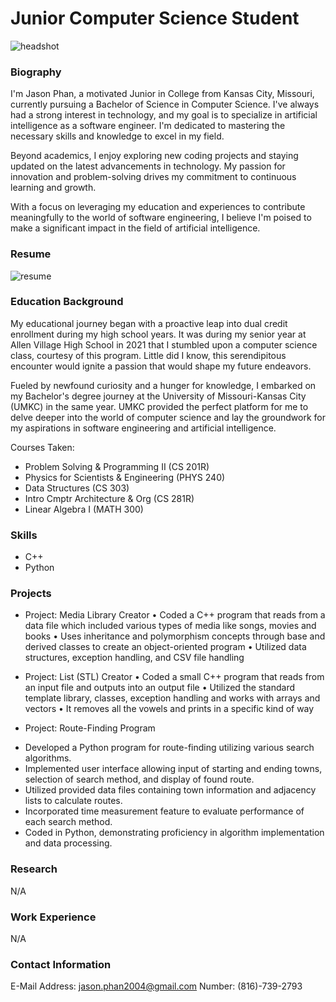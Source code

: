 # Junior Computer Science Student

![headshot](https://github.com/JasonPhan1/JasonPhan1.github.io/assets/98352769/797254bc-f5b6-4611-832a-0841b6474f46)

### Biography
I'm Jason Phan, a motivated Junior in College from Kansas City, Missouri, currently pursuing a Bachelor of Science in Computer Science. I've always had a strong interest in technology, and my goal is to specialize in artificial intelligence as a software engineer. I'm dedicated to mastering the necessary skills and knowledge to excel in my field.

Beyond academics, I enjoy exploring new coding projects and staying updated on the latest advancements in technology. My passion for innovation and problem-solving drives my commitment to continuous learning and growth.

With a focus on leveraging my education and experiences to contribute meaningfully to the world of software engineering, I believe I'm poised to make a significant impact in the field of artificial intelligence.

### Resume
![resume](https://github.com/JasonPhan1/JasonPhan1.github.io/assets/98352769/d3869ec9-1aba-40db-a3d2-338f6a33e816)

### Education Background
My educational journey began with a proactive leap into dual credit enrollment during my high school years. It was during my senior year at Allen Village High School in 2021 that I stumbled upon a computer science class, courtesy of this program. Little did I know, this serendipitous encounter would ignite a passion that would shape my future endeavors.

Fueled by newfound curiosity and a hunger for knowledge, I embarked on my Bachelor's degree journey at the University of Missouri-Kansas City (UMKC) in the same year. UMKC provided the perfect platform for me to delve deeper into the world of computer science and lay the groundwork for my aspirations in software engineering and artificial intelligence.

Courses Taken:
- Problem Solving & Programming II (CS 201R)
- Physics for Scientists & Engineering (PHYS 240)
- Data Structures (CS 303)
- Intro Cmptr Architecture & Org (CS 281R)
- Linear Algebra I (MATH 300)

### Skills
- C++
- Python

### Projects
- Project: Media Library Creator
•	Coded a C++ program that reads from a data file which included various types of media like songs, movies and books
•	Uses inheritance and polymorphism concepts through base and derived classes to create an object-oriented program
•	Utilized data structures, exception handling, and CSV file handling 

- Project: List (STL) Creator
•	Coded a small C++ program that reads from an input file and outputs into an output file
•	Utilized the standard template library, classes, exception handling and works with arrays and vectors
•	It removes all the vowels and prints in a specific kind of way

- Project: Route-Finding Program
* Developed a Python program for route-finding utilizing various search algorithms.
* Implemented user interface allowing input of starting and ending towns, selection of search method, and display of found route.
* Utilized provided data files containing town information and adjacency lists to calculate routes.
* Incorporated time measurement feature to evaluate performance of each search method.
* Coded in Python, demonstrating proficiency in algorithm implementation and data processing.


### Research
N/A

### Work Experience
N/A

### Contact Information
E-Mail Address: jason.phan2004@gmail.com
Number: (816)-739-2793
